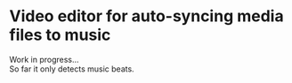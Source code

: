 # Video editor for auto-syncing media files to music

Work in progress...  
So far it only detects music beats.
